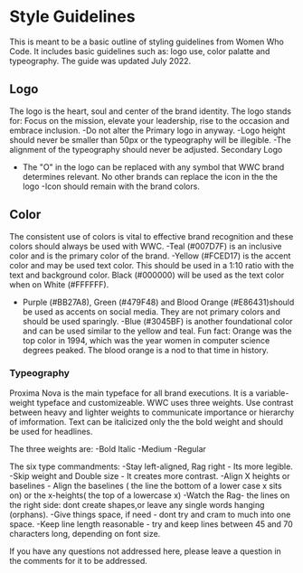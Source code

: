 # Style Guidelines 

This is meant to be a basic outline of styling guidelines from Women Who Code. It includes basic guidelines such as:
logo use, color palatte and typeography. The guide was updated July 2022.

## Logo

The logo is the heart, soul and center of the brand identity.
The logo stands for: Focus on the mission, elevate your leadership, rise to the occasion and embrace inclusion.
 -Do not alter the Primary logo in anyway. 
 -Logo height should never be smaller than 50px or the typeography will be illegible.
 -The alignment of the typeography should never be adjusted.
 Secondary Logo
 - The "O" in the logo can be replaced with any symbol that WWC brand determines relevant. No other brands can replace the icon in the the logo
 -Icon should remain with the brand colors.


## Color

The consistent use of colors is vital to effective brand recognition and these colors should always be used with WWC.
-Teal (#007D7F) is an inclusive color and is the primary color of the brand.
-Yellow (#FCED17) is the accent color and may be used text color. This should be used in a  1:10 ratio with the text and background color. Black (#000000) will be used as the text color when on White (#FFFFFF).
- Purple (#BB27A8), Green (#479F48) and Blood Orange (#E86431)should be used as accents on social media. They are not primary colors and should be used sparingly.
-Blue (#3045BF) is another foundational color and can be used similar to the yellow and teal. 
Fun fact:  Orange was the top color in 1994, which was the year women in  computer science degrees peaked. The blood orange is a nod to that time in history.

### Typeography

Proxima Nova is the main typeface for all brand executions. It is a variable-weight typeface and customizeable. WWC uses three weights. Use contrast between heavy and lighter weights to communicate importance or hierarchy of imformation.
Text can be italicized only the the bold weight and should be used for headlines.

The three weights are:
-Bold Italic
-Medium
-Regular

The six type commandments:
-Stay left-aligned, Rag right - Its more legible.
-Skip weight and Double size - It creates more contrast.
-Align X heights or baselines - Align the baselines ( the line the bottom of a lower case x sits on) or the x-heights( the top of a lowercase x)
-Watch the Rag- the lines on the right side: dont create shapes,or leave any single words hanging (orphans).
-Give things space, if need - dont try and cram to much into one space.
-Keep line length reasonable - try and keep lines between 45 and 70 characters long, depending on font size.

If you have any questions not addressed here, please leave a question in the comments for it to be addressed. 
